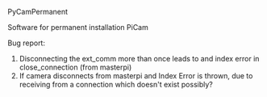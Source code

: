 PyCamPermanent

Software for permanent installation PiCam


Bug report:
1. Disconnecting the ext_comm more than once leads to and index error in close_connection (from masterpi)
2. If camera disconnects from masterpi and Index Error is thrown, due to receiving from a connection which doesn't exist possibly?
